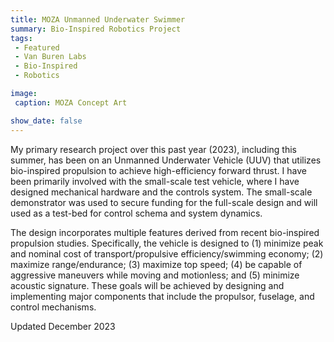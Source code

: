 ```yaml
---
title: MOZA Unmanned Underwater Swimmer
summary: Bio-Inspired Robotics Project
tags:
 - Featured
 - Van Buren Labs
 - Bio-Inspired
 - Robotics

image:
 caption: MOZA Concept Art

show_date: false
---
```


My primary research project over this past year (2023), including this summer, has been on an Unmanned Underwater Vehicle (UUV) that utilizes bio-inspired propulsion to achieve high-efficiency forward thrust. I have been primarily involved with the small-scale test vehicle, where I have designed mechanical hardware and the controls system. The small-scale demonstrator was used to secure funding for the full-scale design and will used as a test-bed for control schema and system dynamics.

The design incorporates multiple features derived from recent bio-inspired propulsion studies. Specifically, the vehicle is designed to (1) minimize peak and nominal cost of transport/propulsive efficiency/swimming economy; (2) maximize range/endurance; (3) maximize top speed; (4) be capable of aggressive maneuvers while moving and motionless; and (5) minimize acoustic signature. These goals will be achieved by designing and implementing major components that include the propulsor, fuselage, and control mechanisms.

Updated December 2023